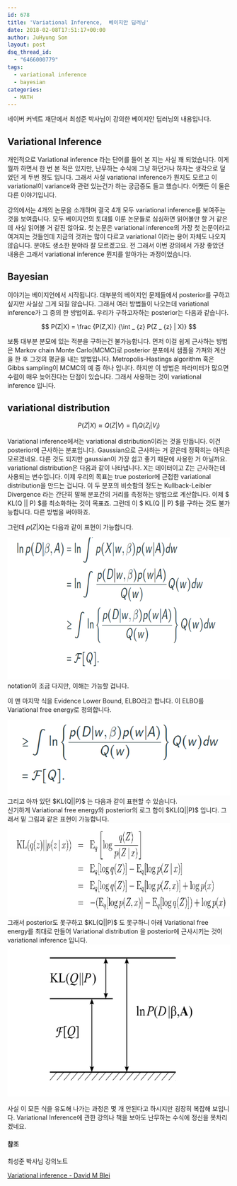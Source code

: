 ```yaml
---
id: 678
title: 'Variational Inference,  베이지안 딥러닝'
date: 2018-02-08T17:51:17+00:00
author: JuHyung Son
layout: post
dsq_thread_id:
  - "6466000779"
tags:
  - variational inference
  - bayesian
categories:
  - MATH
---
```

네이버 커넥트 재단에서 최성준 박사님이 강의한 베이지안 딥러닝의 내용입니다.

<h2>Variational Inference</h2>

개인적으로 Variational inference 라는 단어를 들어 본 지는 사실 꽤 되었습니다. 이게 뭘까 하면서 한 번 본 적은 있지만, 난무하는 수식에 그냥 하던거나 하자는 생각으로 덮었던 게 두번 정도 입니다. 그래서 사실 variational inference가 뭔지도 모르고 이 variational이 variance와 관련 있는건가 하는 궁금증도 들고 했습니다. 어쨋든 이 둘은 다른 이야기입니다.

강의에서는 4개의 논문을 소개하며 결국 4개 모두 variational inference를 보여주는 것을 보여줍니다. 모두 베이지언의 토대를 이룬 논문들로 심심하면 읽어볼만 할 거 같은데 사실 읽어볼 거 같진 않아요. 첫 논문은 variational inference의 가장 첫 논문이라고 여겨지는 것들인데 지금의 것과는 많이 다르고 variational 이라는 용어 자체도 나오지 않습니다. 분야도 생소한 분야라 잘 모르겠고요. 전 그래서 이번 강의에서 가장 좋았던 내용은 그래서 variational inference 뭔지를 알아가는 과정이었습니다.

<h2>Bayesian</h2>

이야기는 베이지언에서 시작됩니다. 대부분의 베이지언 문제들에서 posterior를 구하고 싶지만 사실상 그게 되질 않습니다. 그래서 여러 방법들이 나오는데 variational inference가 그 중의 한 방법이죠. 우리가 구하고자하는 posterior는 다음과 같습니다.

$$ P(Z|X) = \frac {P(Z,X)} {\int _ {z} P(Z _ {z} | X)} $$

보통 대부분 분모에 있는 적분을 구하는건 불가능합니다. 먼저 이걸 쉽게 근사하는 방법은 Markov chain Monte Carlo(MCMC)로 posterior 분포에서 샘플을 가져와 계산을 한 후 그것의 평균을 내는 방법입니다. Metropolis-Hastings algorithm 혹은 Gibbs sampling이 MCMC의 예 중 하나 입니다. 하지만 이 방법은 파라미터가 많으면 수렴이 매우 늦어진다는 단점이 있습니다. 그래서 사용하는 것이 variational inference 입니다.

<h2>variational distribution</h2>

$$ P(Z|X) \approx Q(Z|V) = \prod _ {i} Q(Z _ {i} | V _ {i}) $$

Variational inference에서는 variational distribution이라는 것을 만듭니다. 이건 posterior에 근사하는 분포입니다. Gaussian으로 근사하는 거 같은데 정확히는 아직은 모르겠네요. 다른 것도 되지만 gaussian이 가장 쉽고 좋기 때문에 사용한 거 아닐까요. variational distribution은 다음과 같이 나타냅니다. X는 데이터이고 Z는 근사하는데 사용되는 변수입니다.
이제 우리의 목표는 true posterior에 근접한 variational distribution을 만드는 겁니다. 이 두 분포의 비슷함의 정도는 Kullback-Leibler Divergence 라는 간단히 말해 분포간의 거리를 측정하는 방법으로 계산합니다. 이제 $ KL(Q || P) $를 최소화하는 것이 목표죠. 그런데 이 $ KL(Q || P) $를 구하는 것도 불가능합니다. 다른 방법을 써야하죠.

그런데 $p(Z|X)$는 다음과 같이 표현이 가능합니다.
<div align="center">
<img class="wp-image-680 size-full" src="/wp-content/uploads/2018/02/스크린샷-2018-02-08-오후-5.36.08.png" alt="" width="766" height="322" /> </div> notation이 조금 다지만, 이해는 가능할 겁니다.

이 맨 마지막 식을 Evidence Lower Bound, ELBO라고 합니다. 이 ELBO를 Variational free energy로 정의합니다.
<div align="center"> <img src="/wp-content/uploads/2018/02/스크린샷-2018-02-08-오후-5.37.36.png" alt="" width="580" height="170" /> </div>
<div>
그리고 아까 있던 $KL(Q||P)$ 는 다음과 같이 표현할 수 있습니다.</div>
<div>
신기하게 Variational free energy와 posterior의 로그 합이 $KL(Q||P)$ 입니다. 그래서 밑 그림과 같은 표현이 가능합니다.
</div>
<div align="center"><img src="/wp-content/uploads/2018/02/스크린샷-2018-02-08-오후-5.38.53.png" alt="" width="784" height="211" /></div>
<div>
그래서 posterior도 못구하고 $KL(Q||P)$ 도 못구하니 아래 Variational free energy를 최대로 만들어 Variational distribution 을 posterior에 근사시키는 것이 variational inference 입니다.
</div>
<div align="center"><img class="wp-image-683 size-full" src="/wp-content/uploads/2018/02/스크린샷-2018-02-08-오후-5.40.06.png" alt="" width="588" height="344" /></div>

사실 이 모든 식을 유도해 나가는 과정은 몇 개 안된다고 하시지만 굉장히 복잡해 보입니다. Variational Inference에 관한 강의나 책을 보아도 난무하는 수식에 정신을 못차리겠네요.
<h4>참조</h4>
최성준 박사님 강의노트

<a href="https://www.cs.princeton.edu/courses/archive/fall11/cos597C/lectures/variational-inference-i.pdf">Variational inference - David M Blei</a>
